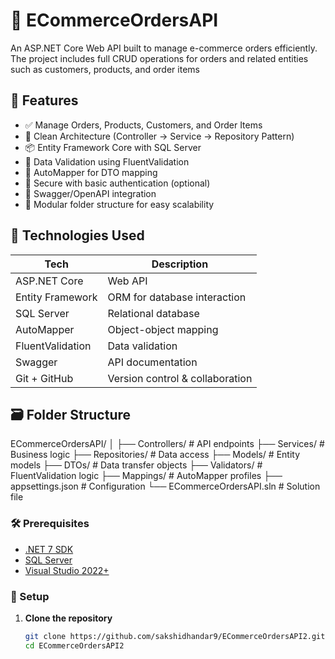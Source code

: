 # 🛒 ECommerceOrdersAPI

An ASP.NET Core Web API built to manage e-commerce orders efficiently. The project includes full CRUD operations for orders and related entities such as customers, products, and order items

## 📌 Features

- ✅ Manage Orders, Products, Customers, and Order Items
- 🧩 Clean Architecture (Controller → Service → Repository Pattern)
- 📦 Entity Framework Core with SQL Server
- 📃 Data Validation using FluentValidation
- 🔁 AutoMapper for DTO mapping
- 🔐 Secure with basic authentication (optional)
- 📄 Swagger/OpenAPI integration
- 📁 Modular folder structure for easy scalability

## 🧠 Technologies Used

| Tech                | Description                         |
|---------------------|-------------------------------------|
| ASP.NET Core        | Web API                   |
| Entity Framework    | ORM for database interaction        |
| SQL Server          | Relational database                 |
| AutoMapper          | Object-object mapping               |
| FluentValidation    | Data validation                     |
| Swagger             | API documentation                   |
| Git + GitHub        | Version control & collaboration     |

## 🗃️ Folder Structure

ECommerceOrdersAPI/
│
├── Controllers/ # API endpoints
├── Services/ # Business logic
├── Repositories/ # Data access
├── Models/ # Entity models
├── DTOs/ # Data transfer objects
├── Validators/ # FluentValidation logic
├── Mappings/ # AutoMapper profiles
├── appsettings.json # Configuration
└── ECommerceOrdersAPI.sln # Solution file

### 🛠 Prerequisites

- [.NET 7 SDK](https://dotnet.microsoft.com/en-us/download)
- [SQL Server](https://www.microsoft.com/en-us/sql-server)
- [Visual Studio 2022+](https://visualstudio.microsoft.com/)

### 🔧 Setup

1. **Clone the repository**  
   ```bash
   git clone https://github.com/sakshidhandar9/ECommerceOrdersAPI2.git
   cd ECommerceOrdersAPI2
   
